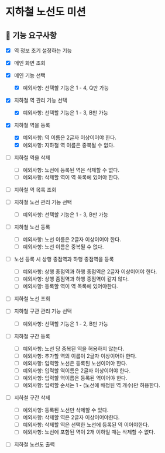 # 지하철 노선도 미션

## 🚀 기능 요구사항

- [X] 역 정보 초기 설정하는 기능

- [X] 메인 화면 조회

- [X] 메인 기능 선택
    - [X] 예외사항: 선택할 기능은 1 - 4, Q만 가능

- [X] 지하철 역 관리 기능 선택
    - [X] 예외사항: 선택할 기능은 1 - 3, B만 가능

- [X] 지하철 역을 등록
    - [X] 예외사항: 역 이름은 2글자 이상이어야 한다.
    - [X] 예외사항: 지하철 역 이름은 중복될 수 없다.

- [ ] 지하철 역을 삭제
    - [ ] 예외사항: 노선에 등록된 역은 삭제할 수 없다.
    - [ ] 예외사항: 삭제할 역이 역 목록에 있어야 한다.

- [ ] 지하철 역 목록 조회

- [ ] 지하철 노선 관리 기능 선택
    - [ ] 예외사항: 선택할 기능은 1 - 3, B만 가능

- [ ] 지하철 노선 등록
    - [ ] 예외사항: 노선 이름은 2글자 이상이어야 한다.
    - [ ] 예외사항: 노선 이름은 중복될 수 없다.

- [ ] 노선 등록 시 상행 종점역과 하행 종점역을 등록
    - [ ] 예외사항: 상행 종점역과 하행 종점역은 2글자 이상이어야 한다.
    - [ ] 예외사항: 상행 좀점역과 하행 종점역이 같지 않다.
    - [ ] 예외사항: 등록할 역이 역 목록에 있어야한다.

- [ ] 지하철 노선 조회

- [ ] 지하철 구관 관리 기능 선택
    - [ ] 예외사항: 선택할 기능은 1 - 2, B만 가능


- [ ] 지하철 구간 등록
    - [ ] 예외사항: 노선 당 중복된 역을 허용하지 않는다.
    - [ ] 예외사항: 추가할 역의 이름이 2글자 이상이어야 한다.
    - [ ] 예외사항: 입력할 노선은 등록된 노선이어야 한다.
    - [ ] 예외사항: 입력할 역이름은 2글자 이상이어야 한다.
    - [ ] 예외사항: 입력할 역이름은 등록된 역이어야 한다.
    - [ ] 예외사항: 입력할 순서는 1 - (노선에 배정된 역 개수)만 허용한다.

- [ ] 지하철 구간 삭제
    - [ ] 예외사항: 등록된 노선만 삭제할 수 있다.
    - [ ] 예외사항: 삭제할 역은 2글자 이상이어야한다.
    - [ ] 예외사항: 삭제할 역은 선택한 노선에 등록된 역 이어야한다.
    - [ ] 예외사항: 노선에 포함된 역이 2개 이하일 때는 삭제할 수 없다.

- [ ] 지하철 노선도 출력
